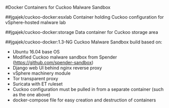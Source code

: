 #Docker Containers for Cuckoo Malware Sandbox

##jgajek/cuckoo-docker:esxlab
Container holding Cuckoo configuration for vSphere-hosted malware lab

##jgajek/cuckoo-docker:storage
Data container for Cuckoo storage area

##jgajek/cuckoo-docker:1.3-NG
Cuckoo Malware Sandbox build based on:
- Ubuntu 16.04 base OS
- Modified Cuckoo malware sandbox from Spender (https://github.com/spender-sandbox)
- Django web UI behind nginx reverse proxy
- vSphere machinery module
- Tor transparent proxy
- Suricata with ET ruleset
- Cuckoo configuration must be pulled in from a separate container (such as the one above)
- docker-compose file for easy creation and destruction of containers
